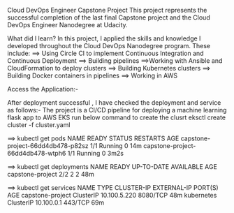 Cloud DevOps Engineer Capstone Project
This project represents the successful completion of the last final Capstone project and the Cloud DevOps Engineer Nanodegree at Udacity.

What did I learn?
In this project, I applied the skills and knowledge I developed throughout the Cloud DevOps Nanodegree program. These include:
==>	Using Circle CI to implement Continuous Integration and Continuous Deployment
==> Building pipelines
==>Working with Ansible and CloudFormation to deploy clusters
==>	Building Kubernetes clusters
==> Building Docker containers in pipelines
==> Working in AWS

Access the Application:-

After deployment successful , I have checked the deployment and service as follows:-
The project is a CI/CD pipeline for deploying a machine learning flask app to AWS EKS
run below command to create the clusrt 
eksctl create cluster -f cluster.yaml 

==>
kubectl get pods
NAME                                READY   STATUS    RESTARTS   AGE
capstone-project-66dd4db478-p82sz   1/1     Running   0          14m
capstone-project-66dd4db478-wtph6   1/1     Running   0          3m2s

==>
kubectl get deployments
NAME               READY   UP-TO-DATE   AVAILABLE   AGE
capstone-project   2/2     2            2           48m

==>
kubectl get services
NAME               TYPE        CLUSTER-IP     EXTERNAL-IP   PORT(S)    AGE
capstone-project   ClusterIP   10.100.5.220   <none>        8080/TCP   48m
kubernetes         ClusterIP   10.100.0.1     <none>        443/TCP    69m   
